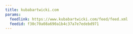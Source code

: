 ```yaml
---
title: kubabartwicki.com
params:
  feedlink: https://www.kubabartwicki.com/feed/feed.xml
  feedid: f30c70a08a690a1b4c37a7e7edebd971
---
```


